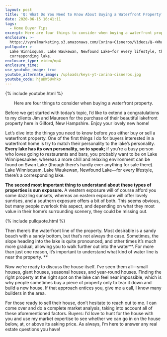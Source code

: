 ```yaml
---
layout: post
title: 'Q: What Do You Need to Know About Buying a Waterfront Property?'
date: 2020-06-15 16:41:11
tags:
  - Home Buyer Tips
excerpt: Here are four things to consider when buying a waterfront property.
enclosure: >-
  https://vyralmarketing.s3.amazonaws.com/Corina+Cisneros/Videos/Q-+What+Do+You+Need+to+Know+About+Buying+a+Waterfront+Property_.mp4
pullquote: >-
  Lake Winnisquam, Lake Waukewan, Newfound Lake—for every lifestyle, there’s a
  corresponding lake.
enclosure_type: video/mp4
enclosure_time:
use_youtube_image: true
youtube_alternate_image: /uploads/keys-yt-corina-cisneros.jpg
youtube_code: hjuDW5Uvhko
---
```


{% include youtube.html %}

<p style="text-align:center">Here are four things to consider when buying a waterfront property.</p>

Before we get started with today’s topic, I’d like to extend a congratulations to my clients Jim and Maureen for the purchase of their beautiful lakefront property here in Gilford, New Hampshire. Enjoy your lovely new home\!&nbsp;

Let’s dive into the things you need to know before *you* either buy or sell a waterfront property. One of the first things I do for buyers interested in a waterfront home is try to match their personality to the lake’s personality. **Every lake has its own personality, so to speak;** if you’re a busy person who loves going to restaurants and bars, you probably want to be on Lake Winnipesaukee, whereas a more chill and relaxing environment can be found on Swan Lake (though there’s hardly ever anything for sale there). Lake Winnisquam, Lake Waukewan, Newfound Lake—for every lifestyle, there’s a corresponding lake.&nbsp;

**The second most important thing to understand about these types of properties is sun exposure.** A western exposure will of course afford you some dazzling sunsets, whereas an eastern exposure will offer lovely sunrises, and a southern exposure offers a bit of both. This seems obvious, but many people overlook this aspect, and depending on what they most value in their home’s surrounding scenery, they could be missing out.&nbsp;

{% include pullquote.html %}

Then there’s the waterfront line of the property. Most desirable is a sandy beach with a sandy bottom, but that’s not always the case. Sometimes, the slope heading into the lake is quite pronounced, and other times it’s much more gradual, allowing you to walk further out into the water**. For more than just one reason, it’s important to understand what kind of water line is near the property.&nbsp;**

Now we’re ready to discuss the house itself. I’ve seen them all—small houses, giant houses, seasonal houses, and year-round houses. Finding the right property at the right spot on the lake can feel near impossible, which is why people sometimes buy a piece of property only to tear it down and build a new house. If that approach entices you, give me a call, I know many builders in the area.&nbsp;

For those ready to sell their house, don’t hesitate to reach out to me. I can come over and do a complete market analysis, taking into account all of these aforementioned factors. Buyers: I’d love to hunt for the house with you and use my market expertise to see whether we can go in on the house below, at, or above its asking price. As always, I’m here to answer any real estate questions you have\!